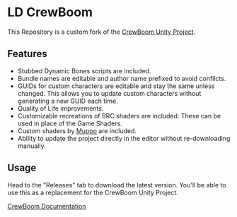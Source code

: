 # LD CrewBoom
This Repository is a custom fork of the [CrewBoom Unity Project](https://github.com/LunaCapra/CrewBoom).

## Features
* Stubbed Dynamic Bones scripts are included.
* Bundle names are editable and author name prefixed to avoid conflicts.
* GUIDs for custom characters are editable and stay the same unless changed. This allows you to update custom characters without generating a new GUID each time.
* Quality of Life improvements.
* Customizable recreations of BRC shaders are included. These can be used in place of the Game Shaders.
* Custom shaders by [Muppo](https://github.com/Muppotronic) are included.
* Ability to update the project directly in the editor without re-downloading manually.

## Usage
Head to the "Releases" tab to download the latest version. You'll be able to use this as a replacement for the CrewBoom Unity Project.

[CrewBoom Documentation](https://github.com/LunaCapra/CrewBoom/wiki)
